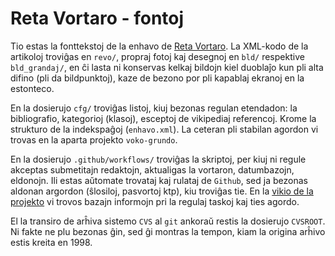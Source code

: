# Reta Vortaro - fontoj

Tio estas la fonttekstoj de la enhavo de [Reta Vortaro](https://reta-vortaro.de). La XML-kodo de la artikoloj troviĝas en `revo/`, propraj fotoj kaj desegnoj en `bld/` respektive `bld_grandaj/`, en ĉi lasta ni konservas kelkaj bildojn kiel duoblaĵo kun pli alta difino (pli da bildpunktoj), kaze de bezono por pli kapablaj ekranoj en la estonteco.

En la dosierujo `cfg/` troviĝas listoj, kiuj bezonas regulan etendadon: la bibliografio, kategorioj (klasoj), esceptoj de vikipediaj referencoj. Krome la strukturo de la indekspaĝoj (`enhavo.xml`). La ceteran pli stabilan agordon vi trovas en la aparta projekto `voko-grundo`.

En la dosierujo `.github/workflows/` troviĝas la skriptoj, per kiuj ni regule akceptas submetitajn redaktojn, aktualigas la vortaron, datumbazojn, eldonojn. Ili estas aŭtomate trovataj kaj rulataj de `Github`, sed ja bezonas aldonan argordon (ŝlosiloj, pasvortoj ktp), kiu troviĝas tie. En la [vikio de la projekto](https://github.com/revuloj/revo-fonto/wiki) vi trovos bazajn informojn pri la regulaj taskoj kaj ties agordo.

El la transiro de arĥiva sistemo `CVS` al `git` ankoraŭ restis la dosierujo `CVSROOT`. Ni fakte ne plu bezonas ĝin, sed ĝi montras la tempon, kiam la origina arĥivo estis kreita en 1998.
